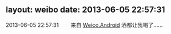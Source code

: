 layout: weibo
date: 2013-06-05 22:57:31
---
<meta name="referrer" content="no-referrer" />

2013-06-05 22:57:31  &nbsp;&nbsp;&nbsp;&nbsp;&nbsp;&nbsp; 来自 <a href="http://app.weibo.com/t/feed/l4RWD" rel="nofollow">Weico.Android</a>
酒都让我喝了…… ​​​
